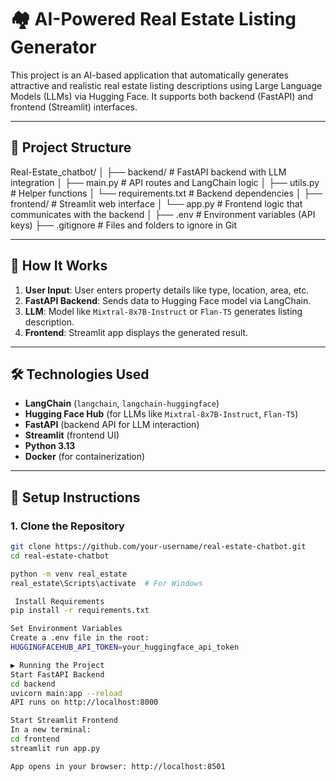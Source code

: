 # 🏘️ AI-Powered Real Estate Listing Generator

This project is an AI-based application that automatically generates attractive and realistic real estate listing descriptions using Large Language Models (LLMs) via Hugging Face. It supports both backend (FastAPI) and frontend (Streamlit) interfaces.

---

## 🚀 Project Structure
Real-Estate_chatbot/
│
├── backend/ # FastAPI backend with LLM integration
│ ├── main.py # API routes and LangChain logic
│ ├── utils.py # Helper functions
│ └── requirements.txt # Backend dependencies
│
├── frontend/ # Streamlit web interface
│ └── app.py # Frontend logic that communicates with the backend
│
├── .env # Environment variables (API keys)
├── .gitignore # Files and folders to ignore in Git

---

## 🧠 How It Works

1. **User Input**: User enters property details like type, location, area, etc.  
2. **FastAPI Backend**: Sends data to Hugging Face model via LangChain.  
3. **LLM**: Model like `Mixtral-8x7B-Instruct` or `Flan-T5` generates listing description.  
4. **Frontend**: Streamlit app displays the generated result.

---

## 🛠️ Technologies Used

- **LangChain** (`langchain`, `langchain-huggingface`)
- **Hugging Face Hub** (for LLMs like `Mixtral-8x7B-Instruct`, `Flan-T5`)
- **FastAPI** (backend API for LLM interaction)
- **Streamlit** (frontend UI)
- **Python 3.13**
- **Docker** (for containerization)

---

## 🔧 Setup Instructions

### 1. Clone the Repository

```bash
git clone https://github.com/your-username/real-estate-chatbot.git
cd real-estate-chatbot

python -m venv real_estate
real_estate\Scripts\activate  # For Windows

 Install Requirements
pip install -r requirements.txt

Set Environment Variables
Create a .env file in the root:
HUGGINGFACEHUB_API_TOKEN=your_huggingface_api_token

▶️ Running the Project
Start FastAPI Backend
cd backend
uvicorn main:app --reload
API runs on http://localhost:8000

Start Streamlit Frontend
In a new terminal:
cd frontend
streamlit run app.py

App opens in your browser: http://localhost:8501

